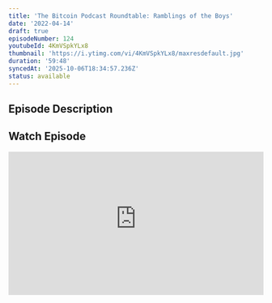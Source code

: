 ```yaml
---
title: 'The Bitcoin Podcast Roundtable: Ramblings of the Boys'
date: '2022-04-14'
draft: true
episodeNumber: 124
youtubeId: 4KmVSpkYLx8
thumbnail: 'https://i.ytimg.com/vi/4KmVSpkYLx8/maxresdefault.jpg'
duration: '59:48'
syncedAt: '2025-10-06T18:34:57.236Z'
status: available
---
```

## Episode Description



## Watch Episode

<div style="position: relative; padding-bottom: 56.25%; height: 0; overflow: hidden;">
  <iframe
    src="https://www.youtube-nocookie.com/embed/4KmVSpkYLx8"
    style="position: absolute; top: 0; left: 0; width: 100%; height: 100%;"
    frameborder="0"
    allow="accelerometer; autoplay; clipboard-write; encrypted-media; gyroscope; picture-in-picture"
    allowfullscreen
  ></iframe>
</div>

